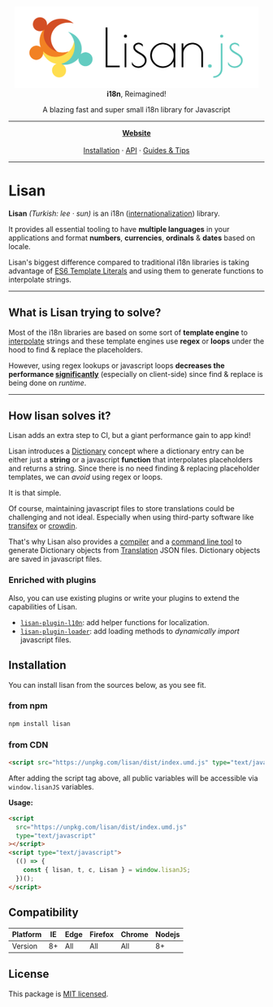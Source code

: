 <p align="center">
  <img alt="Lisan.js" src="../../website/static/img/logo/banners/5_big.png" width="480">
  <br>
  <strong>i18n</strong>, Reimagined!
</p>

<p align="center">
  A blazing fast and super small i18n library for Javascript
</p>

<hr>

<p align="center">
<a href="https://lisanjs.com"><strong>Website</strong></a><br><br>
<a href="https://lisanjs.com/docs/what-is-lisan#installation">Installation</a> ·
<a href="https://lisanjs.com/docs/docs/full-api-reference">API</a> ·
<a href="https://lisanjs.com/docs/docs/pluralization">Guides & Tips</a>
</p>

<hr>

# Lisan

**Lisan** _(Turkish: lee &#183; sun)_ is an i18n
([internationalization](https://en.wikipedia.org/wiki/Internationalization_and_localization#Naming))
library.

It provides all essential tooling to
have **multiple languages** in your applications and
format **numbers**, **currencies**, **ordinals** & **dates** based on locale.

Lisan's biggest difference compared to traditional i18n libraries
is taking advantage of
[ES6 Template Literals](https://developer.mozilla.org/en-US/docs/Web/JavaScript/Reference/Template_literals)
and using them to generate functions to interpolate strings.

<hr>

## What is Lisan trying to solve?

Most of the i18n libraries are based on some sort
of **template engine** to
[interpolate](https://en.wikipedia.org/wiki/String_interpolation#JavaScript)
strings and these template engines use **regex** or **loops**
under the hood to find & replace the placeholders.

However, using regex lookups or javascript loops
**decreases the performance [significantly](https://lisanjs.com/docs/performance)**
(especially on client-side) since
find & replace is being done on _runtime_.

<hr>

## How lisan solves it?

Lisan adds an extra step to CI, but a giant performance gain to app kind!

Lisan introduces a [Dictionary](https://lisanjs.com/docs/dictionary) concept
where a dictionary entry can be either just a **string**
or a javascript **function** that interpolates placeholders and returns a string.
Since there is no need finding & replacing placeholder templates,
we can _avoid_ using regex or loops.

It is that simple.

Of course, maintaining javascript files
to store translations could be challenging and not ideal.
Especially when using third-party software like
[transifex](https://www.transifex.com/) or
[crowdin](https://crowdin.com/).

That's why Lisan also provides a [compiler](https://lisanjs.com/docs/what-is-lisan-compiler)
and a [command line tool](https://lisanjs.com/docs/what-is-lisan-cli)
to generate Dictionary objects from
[Translation](https://lisanjs.com/docs/translations) JSON files.
Dictionary objects are saved in javascript files.

### Enriched with plugins

Also, you can use existing plugins or
write your plugins
to extend the capabilities of Lisan.

- [`lisan-plugin-l10n`](https://lisanjs.com/docs/lisan-plugin-l10n):
  add helper functions for localization.
- [`lisan-plugin-loader`](https://lisanjs.com/docs/lisan-plugin-loader):
  add loading methods to _dynamically import_ javascript files.

## Installation

You can install lisan from the sources below, as you see fit.

### from npm

```bash
npm install lisan
```

### from CDN

<!-- prettier-ignore-start -->

<!-- markdownlint-disable MD013 -->

```html
<script src="https://unpkg.com/lisan/dist/index.umd.js" type="text/javascript"></script>
```

<!-- markdownlint-enable MD013 -->

<!-- prettier-ignore-end -->

After adding the script tag above, all public variables
will be accessible via `window.lisanJS` variables.

**Usage:**

```html
<script
  src="https://unpkg.com/lisan/dist/index.umd.js"
  type="text/javascript"
></script>
<script type="text/javascript">
  (() => {
    const { lisan, t, c, Lisan } = window.lisanJS;
  })();
</script>
```

## Compatibility

<div class="compatibility-table">

| Platform | IE  | Edge | Firefox | Chrome | Nodejs |
| -------- | --- | ---- | ------- | ------ | ------ |
| Version  | 8+  | All  | All     | All    | 8+     |

</div>

## License

This package is [MIT licensed](./LICENCE).
